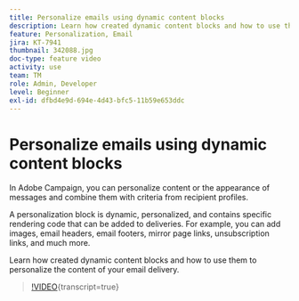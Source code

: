 ```yaml
---
title: Personalize emails using dynamic content blocks
description: Learn how created dynamic content blocks and how to use them to personalize the content of your email delivery.
feature: Personalization, Email
jira: KT-7941
thumbnail: 342088.jpg
doc-type: feature video
activity: use
team: TM
role: Admin, Developer
level: Beginner
exl-id: dfbd4e9d-694e-4d43-bfc5-11b59e653ddc
---
```

# Personalize emails using dynamic content blocks

In Adobe Campaign, you can personalize content or the appearance of messages and combine them with criteria from recipient profiles.

A personalization block is dynamic, personalized, and contains specific rendering code that can be added to deliveries. For example, you can add images, email headers, email footers, mirror page links, unsubscription links, and much more.

Learn how created dynamic content blocks and how to use them to personalize the content of your email delivery.

>[!VIDEO](https://video.tv.adobe.com/v/342088?quality=12&learn=on){transcript=true}

